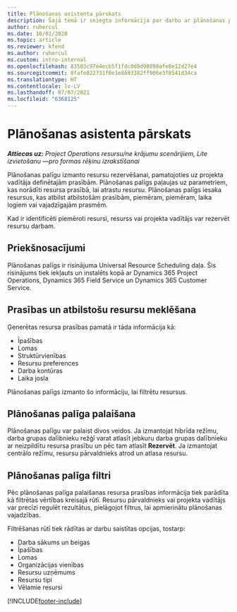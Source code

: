 ```yaml
---
title: Plānošanas asistenta pārskats
description: Šajā tēmā ir sniegta informācija par darbu ar plānošanas palīgu resursu rezervēšanai.
author: ruhercul
ms.date: 10/01/2020
ms.topic: article
ms.reviewer: kfend
ms.author: ruhercul
ms.custom: intro-internal
ms.openlocfilehash: 83583c97e4ecb5f1fdc0d8d98098afe8e12d27e4
ms.sourcegitcommit: 0fafe022731f0e1e8693382ff906e3f8541d34ca
ms.translationtype: HT
ms.contentlocale: lv-LV
ms.lasthandoff: 07/07/2021
ms.locfileid: "6368125"
---
```

# <a name="schedule-assistant-overview"></a>Plānošanas asistenta pārskats

_**Attiecas uz:** Project Operations resursu/ne krājumu scenārijiem, Lite izvietošanu —pro formas rēķinu izrakstīšanai_

Plānošanas palīgu izmanto resursu rezervēšanai, pamatojoties uz projekta vadītāja definētajām prasībām. Plānošanas palīgs paļaujas uz parametriem, kas norādīti resursa prasībā, lai atrastu resursu. Plānošanas palīgs iesaka resursus, kas atbilst atbilstošām prasībām, piemēram, piemēram, laika logiem vai vajadzīgajām prasmēm.

Kad ir identificēti piemēroti resursi, resurss vai projekta vadītājs var rezervēt resursu darbam.

## <a name="prerequisites"></a>Priekšnosacījumi

Plānošanas palīgs ir risinājuma Universal Resource Scheduling daļa. Šis risinājums tiek iekļauts un instalēts kopā ar Dynamics 365 Project Operations, Dynamics 365 Field Service un Dynamics 365 Customer Service.

## <a name="matching-requirements-and-resources"></a>Prasības un atbilstošu resursu meklēšana

Ģenerētas resursa prasības pamatā ir tāda informācija kā:

-   Īpašības
-   Lomas
-   Struktūrvienības
-   Resursu preferences
-   Darba kontūras
-   Laika josla

Plānošanas palīgs izmanto šo informāciju, lai filtrētu resursus.

## <a name="launch-the-schedule-assistant"></a>Plānošanas palīga palaišana

Plānošanas palīgu var palaist divos veidos. Ja izmantojat hibrīda režīmu, darba grupas dalībnieku režģī varat atlasīt jebkuru darba grupas dalībnieku ar neizpildītu resursa prasību un pēc tam atlasīt **Rezervēt**. Ja izmantojat centrālo režīmu, resursu pārvaldnieks atrod un atlasa resursu.

## <a name="schedule-assistant-filters"></a>Plānošanas palīga filtri

Pēc plānošanas palīga palaišanas resursa prasības informācija tiek parādīta kā filtrētas vērtības kreisajā rūtī. Resursu pārvaldnieks vai projekta vadītājs var precīzi regulēt rezultātus, pielāgojot filtrus, lai apmierinātu plānošanas vajadzības.

Filtrēšanas rūtī tiek rādītas ar darbu saistītas opcijas, tostarp:

-   Darba sākums un beigas
-   Īpašības
-   Lomas
-   Organizācijas vienības
-   Resursu uzņēmums
-   Resursu tipi
-   Vēlamie resursi


[!INCLUDE[footer-include](../includes/footer-banner.md)]